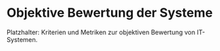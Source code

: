 # Objektive Bewertung der Systeme

Platzhalter: Kriterien und Metriken zur objektiven Bewertung von IT-Systemen.
